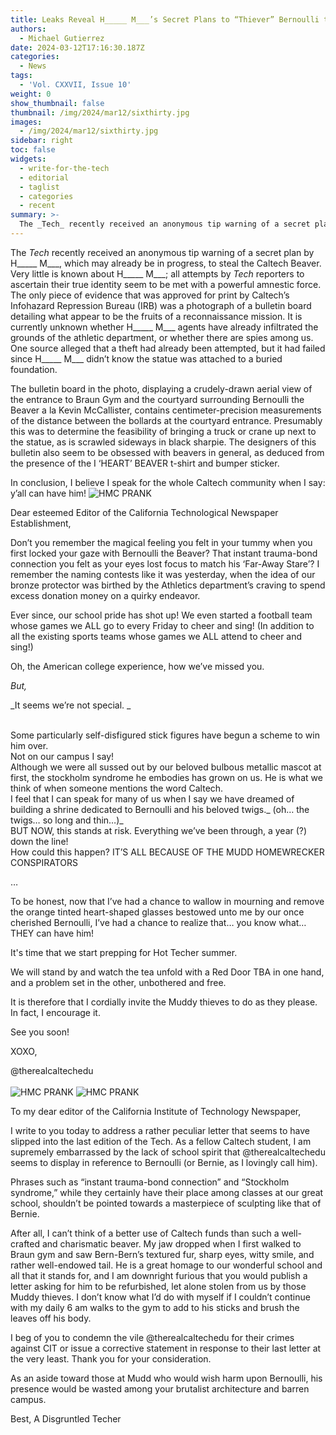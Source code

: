 ```yaml
---
title: Leaks Reveal H_____ M___’s Secret Plans to “Thiever” Bernoulli the Beaver Statue
authors:
  - Michael Gutierrez
date: 2024-03-12T17:16:30.187Z
categories:
  - News
tags:
  - 'Vol. CXXVII, Issue 10'
weight: 0
show_thumbnail: false
thumbnail: /img/2024/mar12/sixthirty.jpg
images:
  - /img/2024/mar12/sixthirty.jpg
sidebar: right
toc: false
widgets:
  - write-for-the-tech
  - editorial
  - taglist
  - categories
  - recent
summary: >-
  The _Tech_ recently received an anonymous tip warning of a secret plan by H_____ M___, which may already be in progress, to steal the Caltech Beaver.
---
```


The _Tech_ recently received an anonymous tip warning of a secret plan by H_____ M___, which may already be in progress, to steal the Caltech Beaver. Very little is known about H_____ M___; all attempts by _Tech_ reporters to ascertain their true identity seem to be met with a powerful amnestic force. The only piece of evidence that was approved for print by Caltech’s Infohazard Repression Bureau (IRB) was a photograph of a bulletin board detailing what appear to be the fruits of a reconnaissance mission. It is currently unknown whether H_____ M___ agents have already infiltrated the grounds of the athletic department, or whether there are spies among us. One source alleged that a theft had already been attempted, but it had failed since H_____ M___ didn’t know the statue was attached to a buried foundation.

The bulletin board in the photo, displaying a crudely-drawn aerial view of the entrance to Braun Gym and the courtyard surrounding Bernoulli the Beaver a la Kevin McCallister, contains centimeter-precision measurements of the distance between the bollards at the courtyard entrance. Presumably this was to determine the feasibility of bringing a truck or crane up next to the statue, as is scrawled sideways in black sharpie. The designers of this bulletin also seem to be obsessed with beavers in general, as deduced from the presence of the I ‘HEART’ BEAVER t-shirt and bumper sticker.

In conclusion, I believe I speak for the whole Caltech community when I say: y’all can have him!
![HMC PRANK](/img/2024/mar12/hmc_prank.jpg)

Dear esteemed Editor of the California Technological Newspaper Establishment, 

Don’t you remember the magical feeling you felt in your tummy when you first locked your gaze with Bernoulli the Beaver? That instant trauma-bond connection you felt as your eyes lost focus to match his ‘Far-Away Stare’? I remember the naming contests like it was yesterday, when the idea of our bronze protector was birthed by the Athletics department’s craving to spend excess donation money on a quirky endeavor.

Ever since, our school pride has shot up! We even started a football team whose games we ALL go to every Friday to cheer and sing! (In addition to all the existing sports teams whose games we ALL attend to cheer and sing!) 

Oh, the American college experience, how we’ve missed you.

_But,_

_It seems we’re not special. _

 \
Some particularly self-disfigured stick figures have begun a scheme to win him over.  \
Not on our campus I say! \
Although we were all sussed out by our beloved bulbous metallic mascot at first, the stockholm syndrome he embodies has grown on us. He is what we think of when someone mentions the word Caltech.  \
I feel that I can speak for many of us when I say we have dreamed of building a shrine dedicated to Bernoulli and his beloved twigs._ (oh… the twigs… so long and thin…)_ \
BUT NOW, this stands at risk. Everything we’ve been through, a year (?) down the line! \
How could this happen? IT’S ALL BECAUSE OF THE MUDD HOMEWRECKER CONSPIRATORS

…

To be honest, now that I’ve had a chance to wallow in mourning and remove the orange tinted heart-shaped glasses bestowed unto me by our once cherished Bernoulli, I’ve had a chance to realize that… you know what… THEY can have him!

It's time that we start prepping for Hot Techer summer.

We will stand by and watch the tea unfold with a Red Door TBA in one hand, and a problem set in the other, unbothered and free.

It is therefore that I cordially invite the Muddy thieves to do as they please. In fact, I encourage it.

See you soon!

XOXO,

@therealcaltechedu \
 \
![HMC PRANK](/img/2024/mar12/IMG_3281.png)
![HMC PRANK](/img/2024/mar12/IMG_3283.png)

To my dear editor of the California Institute of Technology Newspaper, 

I write to you today to address a rather peculiar letter that seems to have slipped into the last edition of the Tech. As a fellow Caltech student, I am supremely embarrassed by the lack of school spirit that @therealcaltechedu seems to display in reference to Bernoulli (or Bernie, as I lovingly call him). 

Phrases such as “instant trauma-bond connection” and “Stockholm syndrome,” while they certainly have their place among classes at our great school, shouldn’t be pointed towards a masterpiece of sculpting like that of Bernie. 

After all, I can’t think of a better use of Caltech funds than such a well-crafted and charismatic beaver. My jaw dropped when I first walked to Braun gym and saw Bern-Bern’s textured fur, sharp eyes, witty smile, and rather well-endowed tail. He is a great homage to our wonderful school and all that it stands for, and I am downright furious that you would publish a letter asking for him to be refurbished, let alone stolen from us by those Muddy thieves. I don’t know what I’d do with myself if I couldn’t continue with my daily 6 am walks to the gym to add to his sticks and brush the leaves off his body. 

I beg of you to condemn the vile @therealcaltechedu for their crimes against CIT or issue a corrective statement in response to their last letter at the very least. Thank you for your consideration.

As an aside toward those at Mudd who would wish harm upon Bernoulli, his presence would be wasted among your brutalist architecture and barren campus. 

Best, A Disgruntled Techer

